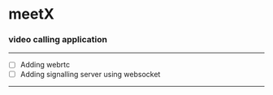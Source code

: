 # meetX

### video calling application

---

-   [ ] Adding webrtc
-   [ ] Adding signalling server using websocket

---
